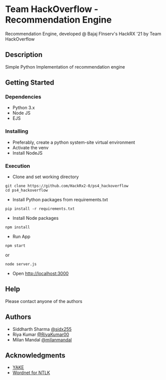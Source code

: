 # Team HackOverflow - Recommendation Engine

Recommendation Engine, developed @ Bajaj FInserv's HackRX '21 by Team HackOverflow

## Description

Simple Python Implementation of recommendation engine

## Getting Started

### Dependencies

* Python 3.x
* Node JS
* EJS

### Installing
* Preferably, create a python system-site virtual environment
* Activate the venv
* Install NodeJS 

### Execution
* Clone and set working directory
```
git clone https://github.com/HackRx2-0/ps4_hackoverflow
cd ps4_hackoverflow
```
* Install Python packages from requirements.txt
```
pip install -r requirements.txt
```
* Install Node packages
```
npm install
```
* Run App
```
npm start
```
  or
```
node server.js
```
* Open [http://localhost:3000](https://localhost:3000)

## Help
Please contact anyone of the authors

## Authors

* Siddharth Sharma [@sidx255](https://github.com/sidx255)
* Riya Kumar [@RiyaKumar00](https://github.com/RiyaKumar00)
* Milan Mandal [@milanmandal](https://github.com/milanmandal)

## Acknowledgments

* [YAKE](https://github.com/LIAAD/yake)
* [Wordnet for NTLK](https://pythonprogramming.net/wordnet-nltk-tutorial/)

